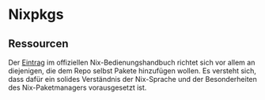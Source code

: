 # Nixpkgs

## Ressourcen
Der [Eintrag](https://nixos.org/manual/nixpkgs/stable/) im offiziellen Nix-Bedienungshandbuch richtet sich vor allem an diejenigen, die dem Repo selbst Pakete hinzufügen wollen. Es versteht sich, dass dafür ein solides Verständnis der Nix-Sprache und der Besonderheiten des Nix-Paketmanagers vorausgesetzt ist.
